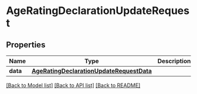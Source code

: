 # AgeRatingDeclarationUpdateRequest

## Properties
Name | Type | Description | Notes
------------ | ------------- | ------------- | -------------
**data** | [**AgeRatingDeclarationUpdateRequestData**](AgeRatingDeclarationUpdateRequestData.md) |  | 

[[Back to Model list]](../README.md#documentation-for-models) [[Back to API list]](../README.md#documentation-for-api-endpoints) [[Back to README]](../README.md)



